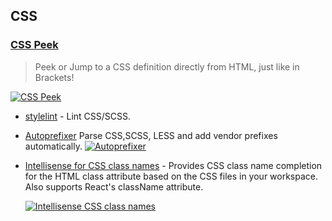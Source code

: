 ## CSS

### [CSS Peek](https://marketplace.visualstudio.com/items?itemName=pranaygp.vscode-css-peek)

> Peek or Jump to a CSS definition directly from HTML, just like in Brackets!

[![CSS Peek](https://raw.githubusercontent.com/pranaygp/vscode-css-peek/master/readme/symbolProvider.gif)](https://raw.githubusercontent.com/pranaygp/vscode-css-peek/master/readme/symbolProvider.gif)

-   [stylelint](https://marketplace.visualstudio.com/items?itemName=stylelint.vscode-stylelint) - Lint CSS/SCSS.
    
-   [Autoprefixer](https://marketplace.visualstudio.com/items?itemName=mrmlnc.vscode-autoprefixer) Parse CSS,SCSS, LESS and add vendor prefixes automatically. [![Autoprefixer](https://cloud.githubusercontent.com/assets/7034281/16823311/da82a3c6-496b-11e6-8d95-0bebbf0b9607.gif)](https://cloud.githubusercontent.com/assets/7034281/16823311/da82a3c6-496b-11e6-8d95-0bebbf0b9607.gif)
    
-   [Intellisense for CSS class names](https://marketplace.visualstudio.com/items?itemName=Zignd.html-css-class-completion) - Provides CSS class name completion for the HTML class attribute based on the CSS files in your workspace. Also supports React's className attribute.
    
    [![Intellisense CSS class names](https://camo.githubusercontent.com/08667b0f5236c80dc6f4a8a15ba26376e630e8390e676f9c51c107956dd3dc28/68747470733a2f2f692e696d6775722e636f6d2f3563724d66546a2e676966)](https://camo.githubusercontent.com/08667b0f5236c80dc6f4a8a15ba26376e630e8390e676f9c51c107956dd3dc28/68747470733a2f2f692e696d6775722e636f6d2f3563724d66546a2e676966)